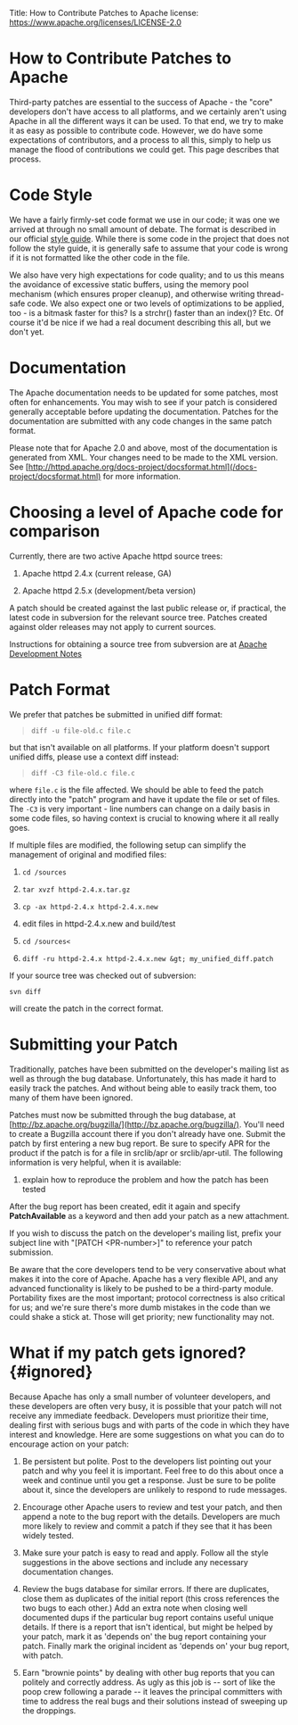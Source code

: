 Title: How to Contribute Patches to Apache
license: https://www.apache.org/licenses/LICENSE-2.0

# How to Contribute Patches to Apache

Third-party patches are essential to the success of Apache - the "core"
developers don't have access to all platforms, and we certainly aren't
using Apache in all the different ways it can be used. To that end, we try
to make it as easy as possible to contribute code. However, we do have some
expectations of contributors, and a process to all this, simply to help us
manage the flood of contributions we could get. This page describes that
process.

# Code Style #

We have a fairly firmly-set code format we use in our code; it was one we
arrived at through no small amount of debate. The format is described in
our official [style guide](styleguide.html). While there is some code in
the project that does not follow the style guide, it is generally safe to
assume that your code is wrong if it is not formatted like the other code
in the file.

We also have very high expectations for code quality; and to us this means
the avoidance of excessive static buffers, using the memory pool mechanism
(which ensures proper cleanup), and otherwise writing thread-safe code. We
also expect one or two levels of optimizations to be applied, too - is a
bitmask faster for this? Is a strchr() faster than an index()? Etc. Of
course it'd be nice if we had a real document describing this all, but we
don't yet.

# Documentation #

The Apache documentation needs to be updated for some patches, most often
for enhancements. You may wish to see if your patch is considered generally
acceptable before updating the documentation. Patches for the documentation
are submitted with any code changes in the same patch format.

Please note that for Apache 2.0 and above, most of the documentation is
generated from XML. Your changes need to be made to the XML version. See
[http://httpd.apache.org/docs-project/docsformat.html](/docs-project/docsformat.html)
for more information.

# Choosing a level of Apache code for comparison #

Currently, there are two active Apache httpd source trees:

1. Apache httpd 2.4.x (current release, GA)

1. Apache httpd 2.5.x (development/beta version)

A patch should be created against the last public release or, if practical,
the latest code in subversion for the relevant source tree. Patches created
against older releases may not apply to current sources.

Instructions for obtaining a source tree from subversion are at [Apache
Development Notes](/dev/devnotes.html) 

# Patch Format #

We prefer that patches be submitted in unified diff format:

<BLOCKQUOTE><CODE>diff -u file-old.c file.c</CODE></BLOCKQUOTE>

but that isn't available on all platforms. If your platform doesn't support
unified diffs, please use a context diff instead:

<BLOCKQUOTE><CODE>diff -C3 file-old.c file.c</CODE></BLOCKQUOTE>

where `file.c` is the file affected. We should be able to feed the
patch directly into the "patch" program and have it update the file or set
of files. The `-C3` is very important - line numbers can change on a daily
basis in some code files, so having context is crucial to knowing where it
all really goes.

If multiple files are modified, the following setup can simplify the
management of original and modified files:

1. `cd /sources`

1. `tar xvzf httpd-2.4.x.tar.gz`

1. `cp -ax httpd-2.4.x httpd-2.4.x.new`

1. edit files in httpd-2.4.x.new and build/test

1. `cd /sources<`

1. `diff -ru httpd-2.4.x httpd-2.4.x.new &gt; my_unified_diff.patch`

If your source tree was checked out of subversion:

    svn diff

will create the patch in the correct format.

# Submitting your Patch #

Traditionally, patches have been submitted on the developer's mailing list
as well as through the bug database. Unfortunately, this has made it hard
to easily track the patches. And without being able to easily track them,
too many of them have been ignored.

Patches must now be submitted through the bug database, at
[http://bz.apache.org/bugzilla/](http://bz.apache.org/bugzilla/).
You'll need to create a Bugzilla account there if you don't already have
one. Submit the patch by first entering a new bug report. Be sure to
specify APR for the product if the patch is for a file in srclib/apr or
srclib/apr-util. The following information is very helpful, when it is
available:

1. explain how to reproduce the problem and how the patch has been tested

After the bug report has been created, edit it again and specify
**PatchAvailable** as a keyword and then add your patch as a new
attachment.

If you wish to discuss the patch on the developer's mailing list, prefix
your subject line with "[PATCH &lt;PR-number&gt;]" to reference your patch
submission.

Be aware that the core developers tend to be very conservative about what
makes it into the core of Apache. Apache has a very flexible API, and any
advanced functionality is likely to be pushed to be a third-party module.
Portability fixes are the most important; protocol correctness is also
critical for us; and we're sure there's more dumb mistakes in the code than
we could shake a stick at. Those will get priority; new functionality may
not.

# What if my patch gets ignored?  {#ignored}

Because Apache has only a small number of volunteer developers, and these
developers are often very busy, it is possible that your patch will not
receive any immediate feedback. Developers must prioritize their time,
dealing first with serious bugs and with parts of the code in which they
have interest and knowledge. Here are some suggestions on what you can do
to encourage action on your patch:

1. Be persistent but polite. Post to the developers list pointing out your
patch and why you feel it is important. Feel free to do this about once a
week and continue until you get a response. Just be sure to be polite about
it, since the developers are unlikely to respond to rude messages.

1. Encourage other Apache users to review and test your patch, and then
append a note to the bug report with the details. Developers are much more
likely to review and commit a patch if they see that it has been widely
tested.

1. Make sure your patch is easy to read and apply. Follow all the style
suggestions in the above sections and include any necessary documentation
changes.

1. Review the bugs database for similar errors. If there are duplicates,
close them as duplicates of the initial report (this cross references the
two bugs to each other.) Add an extra note when closing well documented
dups if the particular bug report contains useful unique details. If there
is a report that isn't identical, but might be helped by your patch, mark
it as 'depends on' the bug report containing your patch. Finally mark the
original incident as 'depends on' your bug report, with patch.

1. Earn "brownie points" by dealing with other bug reports that you can
politely and correctly address. As ugly as this job is -- sort of like the
poop crew following a parade -- it leaves the principal committers with
time to address the real bugs and their solutions instead of sweeping up
the droppings.

